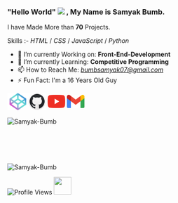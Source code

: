 <!-- Created/Designed By Samyak Bumb -->
### "Hello World" <img src="https://media.giphy.com/media/hvRJCLFzcasrR4ia7z/giphy.gif" width="40px"> , **My Name is Samyak Bumb**.
I have Made More than **70** Projects.

Skills :- *HTML* / *CSS* / *JavaScript* / *Python*
- 🔭 I’m currently Working on: **Front-End-Development**
- 🌱 I’m currently Learning: **Competitive Programming**
- 📫 How to Reach Me: *bumbsamyak07@gmail.com*
- ⚡ Fun Fact: I'm a 16 Years Old Guy
<p>
<a href="https://codepen.io/samyakbumb" alt="CodePen"><img align="center" src="icons/codepen.png" alt="Samyak Bumb" height="39" width="48"></a><a href="https://github.com/samyak-bumb" target="_blank"><img align="center" src="icons/github.png" alt="samyak-bumb" height="40" width="40"></a> <a href="https://www.youtube.com/channel/UCGqzvmHqhbxvWt5vqstc6CA" target="_blank"><img align="center" src="icons/youtube.png" alt="https://www.youtube.com/channel/UCGqzvmHqhbxvWt5vqstc6CA" height="30" width="40"></a> <a href="mailto:bumbsamyak07@gmai.com"><img align="center" src="icons/gmail.png" height="30" width="40"></a><br><br>
 <td style="border: none !important;"><span><img align="left" src="https://github-readme-stats.vercel.app/api/top-langs?username=samyak-bumb&count_private=true&show_icons=true&locale=en&layout=compact&theme=radical" alt="Samyak-Bumb"></span></td>
<br><br><br><br><br><br>
 <td style="border: none !important;"><span><img align="center" src="https://github-readme-stats.vercel.app/api?username=samyak-bumb&show_icons=true&locale=en&theme=radical" alt="Samyak-Bumb"></span></td>
<br></p>

  ![Profile Views](https://gpvc.arturio.dev/Samyak-Bumb) <img src="https://emojis.slackmojis.com/emojis/images/1531849430/4246/blob-sunglasses.gif?1531849430" height="40" width="40">
